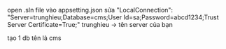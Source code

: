 open .sln file
vào appsetting.json sửa  "LocalConnection": "Server=trunghieu;Database=cms;User Id=sa;Password=abcd1234;Trust Server Certificate=True;"
trunghieu -> tên server của bạn

tạo 1 db tên là cms
